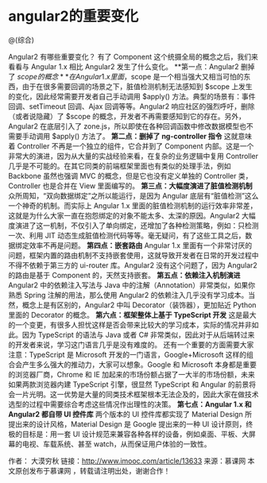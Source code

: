 # angular2的重要变化

@(综合)


Angular2 有哪些重要变化？
有了 Component 这个统摄全局的概念之后，我们来看看与 Angular 1.x 相比 Angular2 发生了什么变化。
**第一点：Angular2 删掉了 $scope 的概念**
在 Angular 1.x 里面，$scope 是一个相当强大又相当可怕的东西，由于在很多需要回调的场景之下，脏值检测机制无法感知到 $scope 上发生的变化，因此经常需要开发者自己手动调用 $apply() 方法。典型的场景有：事件回调、setTimeout 回调、Ajax 回调等等。Angular2 响应社区的强烈呼吁，删除（或者说隐藏）了 $scope 的概念，开发者不再需要感知到它的存在。另外，Angular2 在底层引入了 zone.js，所以即使在各种回调函数中修改数据模型也不需要手动调用 $apply() 方法了。
**第二点：删掉了 ng-controller 指令**
这就意味着 Controller 不再是一个独立的组件，它合并到了 Component 内部。这是一个非常大的演进，因为从大量的实战经验来看，在复杂的业务逻辑中复用 Controller 几乎是不可能的。在其它同类的前端框架里面也有类似的处理手法，例如 Backbone 虽然也强调 MVC 的概念，但是它也没有定义单独的 Controller 类，Controller 也是合并在 View 里面编写的。
**第三点：大幅度演进了脏值检测机制**
众所周知，“双向数据绑定”之所以能运行，是因为 Angular 底层有“脏值检测”这么一个神奇的机制。而实际上 Angular 1.x 里面的脏值检测机制的运行效率非常差，这就是为什么大家一直在抱怨绑定的对象不能太多、太深的原因。Angular2 大幅度演进了这一机制，不仅引入了单向绑定，还增加了各种检测策略，例如：只检测一次、利用 JIT 动态生成脏值检测代码等等。毫无疑问，有了这些工具之后，数据绑定效率不再是问题。
**第四点：嵌套路由**
Angular 1.x 里面有一个非常讨厌的问题，框架内置的路由机制不支持嵌套使用，这就导致开发者在日常的开发过程中不得不依赖于第三方的 ui-router 库。Angular2 没有这个问题了，因为 Angular2 的路由是基于 Component 的，天然支持嵌套。
**第五点：依赖注入机制演进**
Angular2 中的依赖注入写法与 Java 中的注解（Annotation）非常类似，如果你熟悉 Spring 注解的用法，那么使用 Angular2 的依赖注入几乎没有学习成本。当然，概念上是有区别的，Angular2 中叫 Decorator（装饰器），更加贴近 Python 里面的 Decorator 的概念。
**第六点：框架整体上基于 TypeScript 开发**
这是最大的一个变更，有很多人担忧这样是否会带来比较大的学习成本，实际的情况并非如此。因为 TypeScript 的语法与 Java 或者 C# 非常类似，因此对于从后端转过来的开发者来说，学习这门语言几乎是没有难度的。
还有一个重要的方面需要大家注意：TypeScript 是 Microsoft 开发的一门语言，Google+Microsoft 这样的组合会产生多么强大的推动力，大家可以想象。Google 和 Microsoft 本身都是重要的浏览器厂商，Chrome 和 IE 加起来的市场份额占据了一大半的市场份额，未来如果两款浏览器内建 TypeScript 引擎，很显然 TypeScript 和 Angular 的前景将会一片光明。这一优势是大量的同类技术框架根本无法企及的，因此大家在做技术选型的过程中需要综合考虑这些情况作出理性的决策。
**第七点：Angular 1.x 和 Angular2 都自带 UI 控件库**
两个版本的 UI 控件库都实现了 Material Design 所提出来的设计风格，Material Design 是 Google 提出来的一种 UI 设计原则，终极的目标是：用一套 UI 设计规范来兼容各种各样的设备，例如桌面、平板、大屏幕的电视、车载系统、甚至 watch，从而保证用户体验的一致性。

作者： 大漠穷秋 
链接：http://www.imooc.com/article/13633
来源：慕课网
本文原创发布于慕课网 ，转载请注明出处，谢谢合作！




